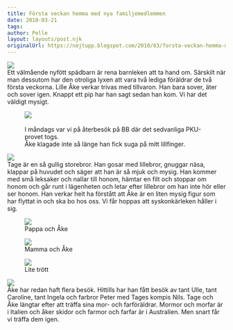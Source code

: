 ```yaml
---
title: Första veckan hemma med nya familjemedlemmen
date: 2010-03-21
tags: 	
author: Pelle
layout: layouts/post.njk
originalUrl: https://nejtupp.blogspot.com/2010/03/forsta-veckan-hemma-med-nya.html
---
```


<img src="../../../../img/F%C3%B6rsta+veckan-_MG_0730.jpg"><br>Ett välmående nyfött spädbarn är rena barnleken att ta hand om. Särskilt när man dessutom har den otroliga lyxen att vara två lediga föräldrar de två första veckorna. Lille Åke verkar trivas med tillvaron. Han bara sover, äter och sover igen. Knappt ett pip har han sagt sedan han kom. Vi har det väldigt mysigt.<br>

<figure>
	<img src="../../../../img/%C3%85terbes%C3%B6k+p%C3%A5+S%C3%96S-_MG_0715-blurred.jpg">
	<figcaption><br>I måndags var vi på återbesök på BB där det sedvanliga PKU-provet togs.<br>Åke klagade inte så länge han fick suga på mitt lillfinger.</figcaption>
</figure>

<img src="../../../../img/F%C3%B6rsta+veckan-_MG_0423.jpg"><br>Tage är en så gullig storebror. Han gosar med lillebror, gnuggar näsa, klappar på huvudet och säger att han är så mjuk och mysig. Han kommer med små leksaker och nallar till honom, hämtar en filt och stoppar om honom och går runt i lägenheten och letar efter lillebror om han inte hör eller ser honom. Han verkar helt ha förstått att Åke är en liten mysig figur som har flyttat in och ska bo hos oss. Vi får hoppas att syskonkärleken håller i sig.<br>

<figure>
	<img src="../../../../img/F%C3%B6rsta+veckan-_MG_0756.jpg">
	<figcaption>Pappa och Åke</figcaption>
</figure>

<figure>
	<img src="../../../../img/F%C3%B6rsta+veckan-_MG_0481.jpg">
	<figcaption>Mamma och Åke</figcaption>
</figure>

</div></div><figure>
	<img src="../../../../img/F%C3%B6rsta+veckan-_MG_0735.jpg">
	<figcaption>Lite trött</figcaption>
</figure><img src="../../../../img/F%C3%B6rsta+veckan-_MG_0517.jpg"><br>Åke har redan haft flera besök. Hittills har han fått besök av tant Ulle, tant Caroline, tant Ingela och farbror Peter med Tages kompis Nils. Tage och Åke längtar efter att träffa sina mor- och farföräldrar. Mormor och morfar är i Italien och åker skidor och farmor och farfar är i Australien. Men snart får vi träffa dem igen.
